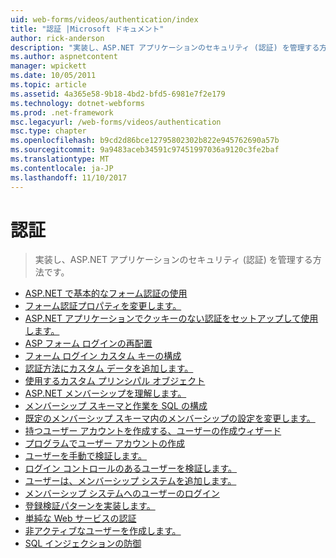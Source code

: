 ```yaml
---
uid: web-forms/videos/authentication/index
title: "認証 |Microsoft ドキュメント"
author: rick-anderson
description: "実装し、ASP.NET アプリケーションのセキュリティ (認証) を管理する方法です。"
ms.author: aspnetcontent
manager: wpickett
ms.date: 10/05/2011
ms.topic: article
ms.assetid: 4a365e58-9b18-4bd2-bfd5-6981e7f2e179
ms.technology: dotnet-webforms
ms.prod: .net-framework
msc.legacyurl: /web-forms/videos/authentication
msc.type: chapter
ms.openlocfilehash: b9cd2d86bce12795802302b822e945762690a57b
ms.sourcegitcommit: 9a9483aceb34591c97451997036a9120c3fe2baf
ms.translationtype: MT
ms.contentlocale: ja-JP
ms.lasthandoff: 11/10/2017
---
```

<a name="authentication"></a>認証
====================
> 実装し、ASP.NET アプリケーションのセキュリティ (認証) を管理する方法です。


- [ASP.NET で基本的なフォーム認証の使用](using-basic-forms-authentication-in-aspnet.md)
- [フォーム認証プロパティを変更します。](how-to-change-the-forms-authentication-properties.md)
- [ASP.NET アプリケーションでクッキーのない認証をセットアップして使用します。](how-to-setup-and-use-cookie-less-authentication-in-an-aspnet-application.md)
- [ASP フォーム ログインの再配置](asp-forms-login-relocation.md)
- [フォーム ログイン カスタム キーの構成](forms-login-custom-key-configuration.md)
- [認証方法にカスタム データを追加します。](add-custom-data-to-the-authentication-method.md)
- [使用するカスタム プリンシパル オブジェクト](use-custom-principal-objects.md)
- [ASP.NET メンバーシップを理解します。](understanding-aspnet-memberships.md)
- [メンバーシップ スキーマと作業を SQL の構成](configuring-sql-to-work-with-membership-schemas.md)
- [既定のメンバーシップ スキーマ内のメンバーシップの設定を変更します。](changing-membership-settings-in-the-default-membership-schema.md)
- [持つユーザー アカウントを作成する、ユーザーの作成ウィザード](creating-user-accounts-with-the-create-user-wizard.md)
- [プログラムでユーザー アカウントの作成](creating-user-accounts-programmatically.md)
- [ユーザーを手動で検証します。](validating-users-manually.md)
- [ログイン コントロールのあるユーザーを検証します。](validating-users-with-the-login-control.md)
- [ユーザーは、メンバーシップ システムを追加します。](adding-users-to-your-membership-system.md)
- [メンバーシップ システムへのユーザーのログイン](logging-users-into-your-membership-system.md)
- [登録検証パターンを実装します。](implement-the-registration-verification-pattern.md)
- [単純な Web サービスの認証](simple-web-service-authentication.md)
- [非アクティブなユーザーを作成します。](creating-inactive-users.md)
- [SQL インジェクションの防御](sql-injection-defense.md)
